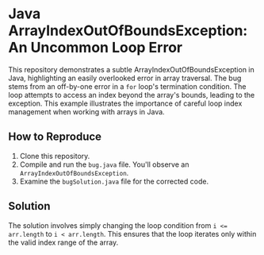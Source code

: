 # Java ArrayIndexOutOfBoundsException: An Uncommon Loop Error
This repository demonstrates a subtle ArrayIndexOutOfBoundsException in Java, highlighting an easily overlooked error in array traversal.
The bug stems from an off-by-one error in a `for` loop's termination condition.  The loop attempts to access an index beyond the array's bounds, leading to the exception. This example illustrates the importance of careful loop index management when working with arrays in Java.
## How to Reproduce
1. Clone this repository.
2. Compile and run the `bug.java` file.  You'll observe an `ArrayIndexOutOfBoundsException`.
3. Examine the `bugSolution.java` file for the corrected code.
## Solution
The solution involves simply changing the loop condition from `i <= arr.length` to `i < arr.length`. This ensures that the loop iterates only within the valid index range of the array.